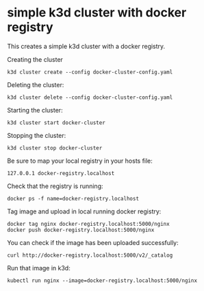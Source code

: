 # simple k3d cluster with docker registry

This creates a simple k3d cluster with a docker registry.

Creating the cluster

    k3d cluster create --config docker-cluster-config.yaml

Deleting the cluster:

    k3d cluster delete --config docker-cluster-config.yaml

Starting the cluster:

	k3d cluster start docker-cluster

Stopping the cluster:

    k3d cluster stop docker-cluster

Be sure to map your local registry in your hosts file:

    127.0.0.1 docker-registry.localhost

Check that the registry is running:

    docker ps -f name=docker-registry.localhost

Tag image and upload in local running docker registry:

    docker tag nginx docker-registry.localhost:5000/nginx
    docker push docker-registry.localhost:5000/nginx

You can check if the image has been uploaded successfully:

    curl http://docker-registry.localhost:5000/v2/_catalog

Run that image in k3d:

    kubectl run nginx --image=docker-registry.localhost:5000/nginx